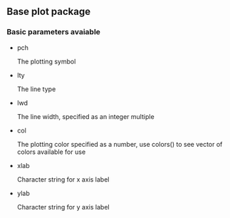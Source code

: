 ## Base plot package 

### Basic parameters avaiable

* pch 

  The plotting symbol
  
* lty

  The line type 
  
* lwd

  The line width, specified as an integer multiple
  
* col

  The plotting color specified as a number, use colors() to see vector of colors available for use
  
* xlab 

  Character string for x axis label 
  
* ylab 

  Character string for y axis label
